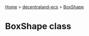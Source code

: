 [Home](./index) &gt; [decentraland-ecs](./decentraland-ecs.md) &gt; [BoxShape](./decentraland-ecs.boxshape.md)

# BoxShape class

